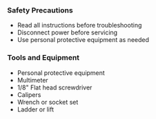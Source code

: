 ### Safety Precautions
* Read all instructions before troubleshooting
* Disconnect power before servicing
* Use personal protective equipment as needed

### Tools and Equipment
* Personal protective equipment
* Multimeter
* 1/8" Flat head screwdriver
* Calipers
* Wrench or socket set
* Ladder or lift
